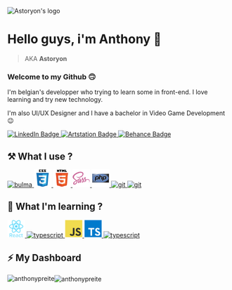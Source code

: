 ![Astoryon's logo](https://github.com/AnthonyPreite/images_library/blob/master/img/Group%2015.png)


# Hello guys, i'm Anthony 👋

>AKA **Astoryon**

### Welcome to my Github 🙃

I'm belgian's developper who trying to learn some in front-end. I love learning and try new technology.

I'm also UI/UX Designer and I have a bachelor in Video Game Development😉

<div id="badges">
  <a href="[your-linkedin-URL](https://www.linkedin.com/in/anthonypreite/)">
    <img src="https://img.shields.io/badge/LinkedIn-teal?style=for-the-badge&logo=linkedin&logoColor=white" alt="LinkedIn Badge"/>
  </a>
  <a href="[your-artstation-URL](https://astoryon.artstation.com/)">
    <img src="https://img.shields.io/badge/Artstation-corail?style=for-the-badge&logo=artstation&logoColor=white" alt="Artstation Badge"/>
  </a>
  <a href="[your-Behance-URL](https://www.behance.net/anthonypreite)">
    <img src="https://img.shields.io/badge/Behance-blue?style=for-the-badge&logo=behance&logoColor=white" alt="Behance Badge"/>
  </a>
</div>

## ⚒ What I use ?

<p align="left">
  
  <a href="https://bulma.io/" target="_blank" rel="noreferrer"> <img src="https://raw.githubusercontent.com/gilbarbara/logos/804dc257b59e144eaca5bc6ffd16949752c6f789/logos/bulma.svg" alt="bulma" width="40" height="40"/> </a>
  <a href="https://www.w3schools.com/css/" target="_blank" rel="noreferrer"> <img src="https://raw.githubusercontent.com/devicons/devicon/master/icons/css3/css3-original-wordmark.svg" alt="css3" width="40" height="40"/> </a> 
  <a href="https://www.w3.org/html/" target="_blank" rel="noreferrer"> <img src="https://raw.githubusercontent.com/devicons/devicon/master/icons/html5/html5-original-wordmark.svg" alt="html5" width="40" height="40"/> </a>
  <a href="https://sass-lang.com" target="_blank" rel="noreferrer"> <img src="https://raw.githubusercontent.com/devicons/devicon/master/icons/sass/sass-original.svg" alt="sass" width="40" height="40"/> </a> 
  <a href="https://www.php.net" target="_blank" rel="noreferrer"> <img src="https://raw.githubusercontent.com/devicons/devicon/master/icons/php/php-original.svg" alt="php" width="40" height="40"/> </a>
  <a href="https://git-scm.com/" target="_blank" rel="noreferrer"> <img src="https://www.vectorlogo.zone/logos/git-scm/git-scm-icon.svg" alt="git" width="40" height="40"/> </a>
  <a href="https://code.visualstudio.com/" target="_blank" rel="noreferrer"> <img src="https://cdn.jsdelivr.net/gh/devicons/devicon/icons/vscode/vscode-original.svg" alt="git" width="40" height="40"/> </a> </p>
  
  ## 📡 What I'm learning ?
  <a href="https://reactjs.org/" target="_blank" rel="noreferrer"> <img src="https://raw.githubusercontent.com/devicons/devicon/master/icons/react/react-original-wordmark.svg" alt="react" width="40" height="40"/> </a>
  <a href="https://vuejs.org/" target="_blank" rel="noreferrer"> <img src="https://impicode.com/wp-content/uploads/sites/2/2020/07/330px-Vue.js_Logo_2.svg_.png" alt="typescript" width="40" height="40"/> </a>
  <a href="https://developer.mozilla.org/en-US/docs/Web/JavaScript" target="_blank" rel="noreferrer"> <img src="https://raw.githubusercontent.com/devicons/devicon/master/icons/javascript/javascript-original.svg" alt="javascript" width="40" height="40"/> </a>
  <a href="https://www.typescriptlang.org/" target="_blank" rel="noreferrer"> <img src="https://raw.githubusercontent.com/devicons/devicon/master/icons/typescript/typescript-original.svg" alt="typescript" width="40" height="40"/> </a>
  <a href="https://aframe.io/" target="_blank" rel="noreferrer"> <img src="https://avatars.githubusercontent.com/u/16024092?s=280&v=4" alt="typescript" width="40" height="40"/> </a>
  
  
  
  ## ⚡️ My Dashboard
<img align="center" src="https://github-readme-stats.vercel.app/api?username=anthonypreite&show_icons=true&locale=en&theme=gotham" alt="anthonypreite" /> <img align="left" src="https://github-readme-stats.vercel.app/api/top-langs?username=anthonypreite&show_icons=true&locale=en&layout=compact&theme=gotham" alt="anthonypreite" /></p>

<!--  

**AnthonyPreite/AnthonyPreite** is a ✨ _special_ ✨ repository because its `README.md` (this file) appears on your GitHub profile.


Here are some ideas to get you started:

- 🔭 I’m currently working on ...

- 🌱 I’m currently learning ...

- 👯 I’m looking to collaborate on ...

- 🤔 I’m looking for help with ...

- 💬 Ask me about ...

- 📫 How to reach me: ...

- 😄 Pronouns: ...

- ⚡ Fun fact: ...

-->
